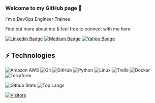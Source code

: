### Welcome to my GitHub page 👋
I'm a DevOps Engineer Trainee

<!-- Introduce yourself and give a brief introduction about yourself here.  Also include what tech you're interested in and what you are currently learning -->

Find out more about me & feel free to connect with me here:

<!-- Replace the fields below with the information requested. Remember to remove the encapsulating <> characters. For spaces in names, use %20 (e.g. Jodiann%20Henry) -->

[![Linkedin Badge](https://img.shields.io/badge/-Jodiann%20Henry-blue?style=flat-square&logo=Linkedin&logoColor=white&link=https://www.linkedin.com/in/jodiann-h/)](https://www.linkedin.com/in/jodiann-h/)
[![Medium Badge](https://img.shields.io/badge/Jodiann%20Henry-12100E?style=flat-square&logo=medium&logoColor=white&link=https://www.medium.com/@jhenry22)](https://www.medium.com/@jhenry22)
[![Yahoo Badge](https://img.shields.io/badge/-jshenry91@yahoo.com-c14438?style=flat-square&logo=Yahoo&logoColor=white&link=mailto:jshenry91@yahoo.com)](mailto:jshenry91@yahoo.com)

## ⚡ Technologies

<!-- Check out the Badges folder for more badges -->

![Amazon AWS](https://img.shields.io/badge/Amazon%20AWS-232F3E?style=flat-square&logo=amazon-aws)
![Git](https://img.shields.io/badge/-Git-black?style=flat-square&logo=git)
![GitHub](https://img.shields.io/badge/-GitHub-181717?style=flat-square&logo=github)
![Python](https://img.shields.io/badge/-Python-black?style=flat-square&logo=Python)
![Linux](https://img.shields.io/badge/Linux-FCC624?style=flat-square&logo=linux&logoColor=black)
![Trello](https://img.shields.io/badge/Trello-%23026AA7.svg?style=flat-square&logo=Trello&logoColor=white)
![Docker](https://img.shields.io/badge/docker-%230db7ed.svg?style=for-the-badge&logo=docker&logoColor=white)
![Terraform](https://img.shields.io/badge/terraform-%235835CC.svg?style=for-the-badge&logo=terraform&logoColor=white)

<!-- Replace the fields below with the information requested. Remember to remove the encapsulating <> characters. -->

![Github Stats](https://github-readme-stats.vercel.app/api?username=jojohenry&count_private=true&show_icons=true&include_all_commits=true)
![Top Langs](https://github-readme-stats.vercel.app/api/top-langs/?username=jojohenry&hide=TeX&layout=compact)


[![Visitors](https://api.visitorbadge.io/api/visitors?path=jojohenry%2Fjojohenry&label=VISITORS&countColor=%23263759)](https://visitorbadge.io/status?path=jojohenry%2Fjojohenry)
